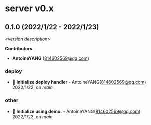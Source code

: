 # server v0.x

## 0.1.0 (2022/1/22 - 2022/1/23)

_\<version description\>_

**Contributors**

- **AntoineYANG** (814602569@qq.com)

### deploy

+ 🌱 **Initialize deploy handler** - AntoineYANG(814602569@qq.com) 2022/1/22, on _main_


### other

+ 🌱 **Initialize using demo.** - AntoineYANG(814602569@qq.com) 2022/1/23, on _main_


